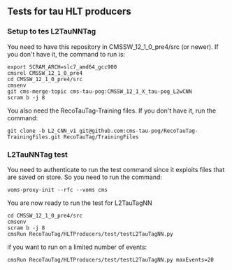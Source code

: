 ## Tests for tau HLT producers

### Setup to tes L2TauNNTag
You need to have this repository in CMSSW_12_1_0_pre4/src (or newer). If you don't have it, the command to run is:
```
export SCRAM_ARCH=slc7_amd64_gcc900
cmsrel CMSSW_12_1_0_pre4
cd CMSSW_12_1_0_pre4/src
cmsenv
git cms-merge-topic cms-tau-pog:CMSSW_12_1_X_tau-pog_L2wCNN
scram b -j 8
```

You also need the RecoTauTag-Training files. If you don't have it, run the command:
```
git clone -b L2_CNN_v1 git@github.com:cms-tau-pog/RecoTauTag-TrainingFiles.git RecoTauTag/TrainingFiles
```

### L2TauNNTag test
You need to authenticate to run the test command since it exploits files that are saved on store. So you need to run the command:
```
voms-proxy-init --rfc --voms cms
```

You are now ready to run the test for L2TauTagNN
```
cd CMSSW_12_1_0_pre4/src
cmsenv
scram b -j 8
cmsRun RecoTauTag/HLTProducers/test/testL2TauTagNN.py
```

if you want to run on a limited number of events:
```
cmsRun RecoTauTag/HLTProducers/test/testL2TauTagNN.py maxEvents=20
```
